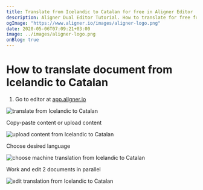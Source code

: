 ```yaml
---
title: Translate from Icelandic to Catalan for free in Aligner Editor
description: Aligner Dual Editor Tutorial. How to translate for free from Icelandic to Catalan. Aligner is multilingual document management platform. 
ogImage: "https://www.aligner.io/images/aligner-logo.png"
date: 2020-05-06T07:09:21+03:00
image: ../images/aligner-logo.png
onBlog: true
---
```


# How to translate document from Icelandic to Catalan

1. Go to editor at [app.aligner.io](https://app.aligner.io "Aligner App web page")

![translate from Icelandic to Catalan](../aligner-blank-editor.png "translate from Icelandic to Catalan")

Copy-paste content or upload content

![upload content from Icelandic to Catalan](../aligner-uploaded-document.png "upload content from Icelandic to Catalan")

Choose desired language

![choose machine translation from Icelandic to Catalan](../aligner-language-dropdown.png "choose machine translation from Icelandic to Catalan")

Work and edit 2 documents in parallel

![edit translation from Icelandic to Catalan](../aligner-double-sitded-editor.png "edit translation from Icelandic to Catalan")

